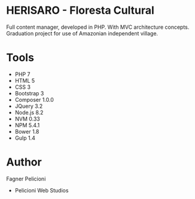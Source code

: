 # HERISARO - Floresta Cultural
Full content manager, developed in PHP. With MVC architecture concepts. Graduation project for use of Amazonian independent village.
# Tools
- PHP 7
- HTML 5
- CSS 3
- Bootstrap 3
- Composer 1.0.0
- JQuery 3.2
- Node.js 8.2
- NVM 0.33
- NPM 5.4.1
- Bower 1.8
- Gulp 1.4

# Author
Fagner Pelicioni
- Pelicioni Web Studios
